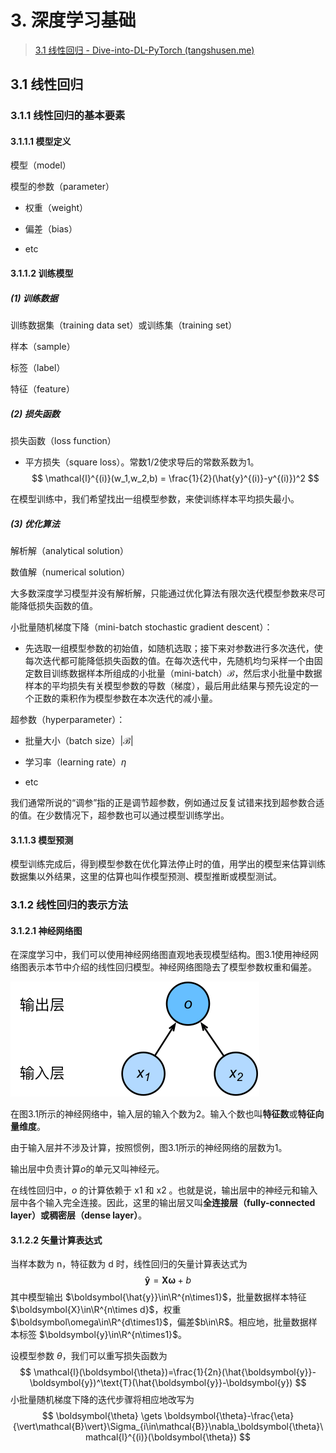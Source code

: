 # 3. 深度学习基础

> [3.1 线性回归 - Dive-into-DL-PyTorch (tangshusen.me)](https://tangshusen.me/Dive-into-DL-PyTorch/#/chapter03_DL-basics/3.1_linear-regression)

## 3.1 线性回归

### 3.1.1 线性回归的基本要素

#### 3.1.1.1 模型定义

模型（model）

模型的参数（parameter）

- 权重（weight）

- 偏差（bias）
- etc

#### 3.1.1.2 训练模型

##### (1) 训练数据

训练数据集（training data set）或训练集（training set）

样本（sample）

标签（label）

特征（feature）

##### (2) 损失函数

损失函数（loss function）

- 平方损失（square loss）。常数1/2使求导后的常数系数为1。
  $$
  \mathcal{l}^{(i)}(w_1,w_2,b) = \frac{1}{2}(\hat{y}^{(i)}-y^{(i)})^2
  $$
  

在模型训练中，我们希望找出一组模型参数，来使训练样本平均损失最小。

##### (3) 优化算法

解析解（analytical solution）

数值解（numerical solution）

大多数深度学习模型并没有解析解，只能通过优化算法有限次迭代模型参数来尽可能降低损失函数的值。

小批量随机梯度下降（mini-batch stochastic gradient descent）：

- 先选取一组模型参数的初始值，如随机选取；接下来对参数进行多次迭代，使每次迭代都可能降低损失函数的值。在每次迭代中，先随机均匀采样一个由固定数目训练数据样本所组成的小批量（mini-batch）$\mathcal{B}$，然后求小批量中数据样本的平均损失有关模型参数的导数（梯度），最后用此结果与预先设定的一个正数的乘积作为模型参数在本次迭代的减小量。

超参数（hyperparameter）：

- 批量大小（batch size）$\vert\mathcal{B}\vert$
- 学习率（learning rate）$\eta$

- etc

我们通常所说的“调参”指的正是调节超参数，例如通过反复试错来找到超参数合适的值。在少数情况下，超参数也可以通过模型训练学出。

#### 3.1.1.3 模型预测

模型训练完成后，得到模型参数在优化算法停止时的值，用学出的模型来估算训练数据集以外结果，这里的估算也叫作模型预测、模型推断或模型测试。

### 3.1.2 线性回归的表示方法

#### 3.1.2.1 神经网络图

在深度学习中，我们可以使用神经网络图直观地表现模型结构。图3.1使用神经网络图表示本节中介绍的线性回归模型。神经网络图隐去了模型参数权重和偏差。

![图3.1 线性回归是一个单层神经网络](assets/3.1_linreg.svg)

在图3.1所示的神经网络中，输入层的输入个数为2。输入个数也叫**特征数**或**特征向量维度**。

由于输入层并不涉及计算，按照惯例，图3.1所示的神经网络的层数为1。

输出层中负责计算*o*的单元又叫神经元。

在线性回归中，*o* 的计算依赖于 x1 和 x2 。也就是说，输出层中的神经元和输入层中各个输入完全连接。因此，这里的输出层又叫**全连接层（fully-connected layer）**或**稠密层（dense layer）**。

#### 3.1.2.2 矢量计算表达式

当样本数为 n，特征数为 d 时，线性回归的矢量计算表达式为
$$
\boldsymbol{\hat{y}}=\boldsymbol{X}\boldsymbol{\omega}+b
$$
其中模型输出 $\boldsymbol{\hat{y}}\in\R^{n\times1}$，批量数据样本特征 $\boldsymbol{X}\in\R^{n\times d}$，权重 $\boldsymbol\omega\in\R^{d\times1}$，偏差$b\in\R$。相应地，批量数据样本标签 $\boldsymbol{y}\in\R^{n\times1}$。

设模型参数 $\theta$，我们可以重写损失函数为
$$
\mathcal{l}(\boldsymbol{\theta})=\frac{1}{2n}(\hat{\boldsymbol{y}}-\boldsymbol{y})^\text{T}(\hat{\boldsymbol{y}}-\boldsymbol{y})
$$
小批量随机梯度下降的迭代步骤将相应地改写为
$$
\boldsymbol{\theta} \gets \boldsymbol{\theta}-\frac{\eta}{\vert\mathcal{B}\vert}\Sigma_{i\in\mathcal{B}}\nabla_\boldsymbol{\theta}\mathcal{l}^{(i)}(\boldsymbol{\theta})
$$


